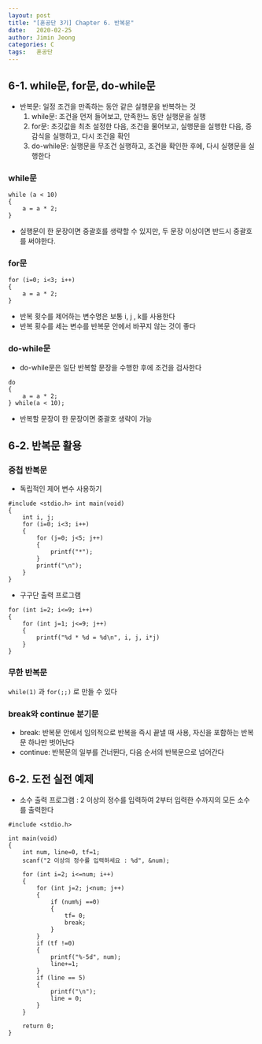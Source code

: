 ```yaml
---
layout: post
title: "[혼공단 3기] Chapter 6. 반복문"
date:   2020-02-25
author: Jimin Jeong
categories: C
tags:	혼공단
---
```


## 6-1. while문, for문, do-while문
- 반복문: 일정 조건을 만족하는 동안 같은 실행문을 반복하는 것
	1. while문: 조건을 먼저 들어보고, 만족한느 동안 실행문을 실행
	2. for문: 초깃값을 최초 설정한 다음, 조건을 물어보고, 실행문을 실행한 다음, 증감식을 실행하고, 다시 조건을 확인
	3. do-while문: 실행문을 무조건 실행하고, 조건을 확인한 후에, 다시 실행문을 실행한다

### while문
```
while (a < 10)
{
	a = a * 2;
}
```
- 실행문이 한 문장이면 중괄호를 생략할 수 있지만, 두 문장 이상이면 반드시 중괄호를 써야한다.

### for문
```
for (i=0; i<3; i++)
{
	a = a * 2;
}
```
- 반복 횟수를 제어하는 변수명은 보통 i, j , k를 사용한다
- 반복 횟수를 세는 변수를 반복문 안에서 바꾸지 않는 것이 좋다

### do-while문
- do-while문은 일단 반복할 문장을 수행한 후에 조건을 검사한다
```
do
{
	a = a * 2;
} while(a < 10);
```
- 반복할 문장이 한 문장이면 중괄호 생략이 가능

## 6-2. 반복문 활용
### 중첩 반복문
- 독립적인 제어 변수 사용하기
```
#include <stdio.h> int main(void) 
{
	int i, j;
	for (i=0; i<3; i++)
	{
		for (j=0; j<5; j++)
		{
			printf("*");
		}
		printf("\n");
	}
}	
```

- 구구단 출력 프로그램
```
for (int i=2; i<=9; i++)
{
	for (int j=1; j<=9; j++)
	{
		printf("%d * %d = %d\n", i, j, i*j)
	}
}
```

### 무한 반복문
`while(1)` 과 `for(;;)` 로 만들 수 있다

### break와 continue 분기문
- break: 반복문 안에서 임의적으로 반복을 즉시 끝낼 때 사용, 자신을 포함하는 반복문 하나만 벗어난다
- continue: 반복문의 일부를 건너뛴다, 다음 순서의 반복문으로 넘어간다

## 6-2. 도전 실전 예제
- 소수 출력 프로그램
: 2 이상의 정수를 입력하여 2부터 입력한 수까지의 모든 소수를 출력한다
```
#include <stdio.h>

int main(void)
{
    int num, line=0, tf=1;
    scanf("2 이상의 정수를 입력하세요 : %d", &num);
    
    for (int i=2; i<=num; i++)
    {
        for (int j=2; j<num; j++)
        {
            if (num%j ==0)
            {
                tf= 0;
                break;
            }
        }
        if (tf !=0)
        {
            printf("%-5d", num);
            line+=1;
        }
        if (line == 5)
        {
            printf("\n");
            line = 0;
        }
    }
    
    return 0;
}
```
